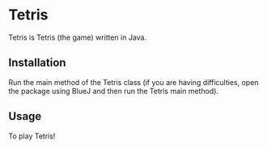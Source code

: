 # Tetris

Tetris is Tetris (the game) written in Java.

## Installation

Run the main method of the Tetris class (if you are having difficulties, open the package using BlueJ and then run the Tetris main method).

## Usage

To play Tetris!
